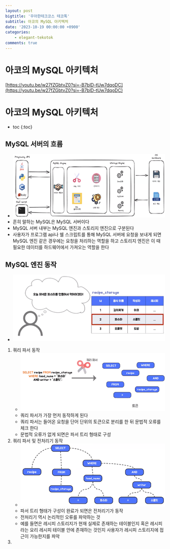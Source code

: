 ```yaml
---
layout: post
bigtitle: '우아한테크코스 테코톡'
subtitle: 아코의 MySQL 아키텍처
date: '2023-10-19 00:00:00 +0900'
categories:
    - elegant-tekotok
comments: true
---
```


# 아코의 MySQL 아키텍처
[https://youtu.be/w27fZGbtvZ0?si=-B7blD-tUw7dqoDC](https://youtu.be/w27fZGbtvZ0?si=-B7blD-tUw7dqoDC)

# 아코의 MySQL 아키텍처
* toc
{:toc}

## MySQL 서버의 흐름
+ ![img.png](img.png)
+ 흔히 말하는 MySQL은 MySQL 서버이다
+ MySQL 서버 내부는 MySQL 엔진과 스토리지 엔진으로 구분된다
+ 사용자가 프로그램 api나 쉘 스크립트를 통해 MySQL 서버에 요청을 보내게 되면 MySQL 엔진 같은 경우에는 요청을 처리하는 역할을 하고 스토리지 엔진은 이 때 필요한 데이터를 하드웨어에서 가져오는 역할을 한다

## MySQL 엔진 동작
+ ![img_1.png](img_1.png)

1. 쿼리 파서 동작
   + ![img_2.png](img_2.png)
   + 쿼리 파서가 가장 먼저 동작하게 된다
   + 쿼리 파서는 들어온 요청을 단어 단위의 토큰으로 분리를 한 뒤 문법적 오류를 체크 한다
   + 문법적 오류가 없게 되면은 파서 트리 형태로 구성
2. 쿼리 파서 및 전처리기 동작
   + ![img_3.png](img_3.png)
   + 파서 트리 형태가 구성이 완료가 되면은 전처리기가 동작
   + 전처리기 역시 논리적인 오류를 파악하는 것
   + 예를 들면은 레시피 스토리지가 현재 실제로 존재하는 테이블인지 혹은 레시피라는 요리 레시피 테이블 안에 존재하는 것인지 사용자가 레시피 스토리지에 접근이 가능한지를 파악
3. 
